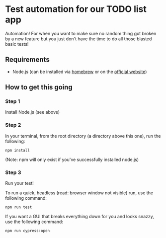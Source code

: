# Test automation for our TODO list app
Automation! For when you want to make sure no random thing got broken by a new feature but you just don't have the time to do all those blasted basic tests!

## Requirements
- Node.js (can be installed via [homebrew](https://brew.sh/) or on the [official website](https://nodejs.org/en/))

## How to get this going

### Step 1
Install Node.js (see above)

### Step 2
In your terminal, from the root directory (a directory above this one), run the following:
```
npm install
```
(Note: npm will only exist if you've successfully installed node.js)


### Step 3
Run your test!

To run a quick, headless (read: browser window not visible) run, use the following command:
```
npm run test
```

If you want a GUI that breaks everything down for you and looks snazzy, use the following command:
```
npm run cypress:open
```